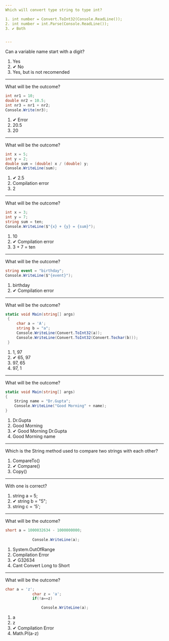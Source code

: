 ```yaml
---
Which will convert type string to type int?

1. int number = Convert.ToInt32(Console.ReadLine());
2. int number = int.Parse(Console.ReadLine());
3. ✔ Both


---
```

Can a variable name start with a digit?

1. Yes
2. ✔ No
3. Yes, but is not recomended


---
What will be the outcome?

```csharp
int nr1 = 10;
double nr2 = 10.5;
int nr3 = nr1 + nr2;
Console.Write(nr3);
```

1. ✔ Error
2. 20.5
3. 20


---
What will be the outcome?

```csharp
int x = 5;
int y = 2;
double sum = (double) x / (double) y;
Console.WriteLine(sum);
```

1. ✔ 2.5
2. Compilation error
3. 2

---
What will be the outcome?

```csharp
int x = 3;
int y = 7;
string sum = ten;
Console.WriteLine($"{x} + {y} = {sum}");
```

1. 10
2. ✔ Compilation error
3. 3 + 7 = ten


---
What will be the outcome?

```csharp
string event = "birthday";
Console.WriteLine($"{event}");
```

1. birthday
2. ✔ Compilation error

---
What will be the outcome?

```csharp
static void Main(string[] args)
 {
     char a = 'A';
     string b = "a";
     Console.WriteLine(Convert.ToInt32(a));
     Console.WriteLine(Convert.ToInt32(Convert.Tochar(b)));
 }
```

1. 1, 97
2. ✔ 65, 97
3. 97, 65
4. 97, 1

---
What will be the outcome?

```csharp
static void Main(string[] args)
{
    String name = "Dr.Gupta";
    Console.WriteLine("Good Morning" + name);
}
```

1. Dr.Gupta
2. Good Morning
3. ✔ Good Morning Dr.Gupta
4. Good Morning name

---
Which is the String method used to compare two strings with each other?

1. CompareTo()
2. ✔ Compare()
3. Copy()


---
With one is correct?

1.  string a = 5;
2. ✔ string b = "5";
3. string c = '5';

---
What will be the outcome?

```csharp
short a = 1000032634 - 1000000000;
         
            Console.WriteLine(a);
```

1. System.OutOfRange
2. Compilation Error
3. ✔ G32634
4. Cant Convert Long to Short      

---
What will be the outcome?

```csharp
char a = 'z';
            char z = 'a';
            if(!a==z)

                Console.WriteLine(a);
```

1. a
2. z
3. ✔ Compilation Error
4. Math.PI(a-z) 